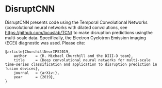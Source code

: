 # DisruptCNN
DisruptCNN presents code using the Temporal Convolutional Networks (convolutional neural networks with dilated convolutions, see https://github.com/locuslab/TCN) to make disruption predictions usingthe multi-scale data. Specifically, the Electron Cyclotron Emission imaging (ECEi) diagnostic was used. Please cite:

	@article{ChurchillNeurIPS2019,
		author    = {R. Michael Churchill and the DIII-D team},
		title     = {Deep convolutional neural networks for multi-scale time-series classification and application to disruption prediction in fusion devices},
		journal   = {arXiv:},
		year      = {2019},
	}
    
